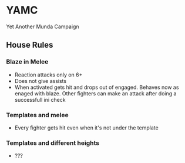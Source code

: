 # YAMC
Yet Another Munda Campaign


## House Rules

### Blaze in Melee

- Reaction attacks only on 6+
- Does not give assists
- When activated gets hit and drops out of engaged. Behaves now as enaged with blaze. Other fighters can make an attack after doing a successfull ini check

### Templates and melee

- Every fighter gets hit even when it's not under the template


### Templates and different heights

- ???
